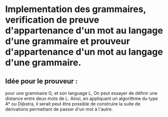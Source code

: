 # Implementation des grammaires, verification de preuve d'appartenance d'un mot au langage d'une grammaire et prouveur d'appartenance d'un mot au langage d'une grammaire.


## Idée pour le prouveur :
pour une grammaire G, et son language L,
On peut essayer de définir une distance entre deux mots de L.
Ainsi, en appliquant un algorithme du type A* ou Dijkstra, il serait peut être possible de construire la suite de dérivations permettant de passer d'un mot à l'autre.

